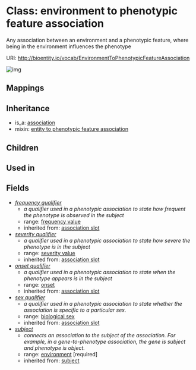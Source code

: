 # Class: environment to phenotypic feature association


Any association between an environment and a phenotypic feature, where being in the environment influences the phenotype

URI: http://bioentity.io/vocab/EnvironmentToPhenotypicFeatureAssociation

![img](http://yuml.me/diagram/nofunky/class/\[Association]^-\[EnvironmentToPhenotypicFeatureAssociation|frequency_qualifier:frequency_value%20%3F],%20\[EnvironmentToPhenotypicFeatureAssociation]-%20frequency_qualifier%20%3F>\[FrequencyValue],%20\[EnvironmentToPhenotypicFeatureAssociation]-%20severity_qualifier%20%3F>\[SeverityValue],%20\[EnvironmentToPhenotypicFeatureAssociation]-%20onset_qualifier%20%3F>\[Onset],%20\[EnvironmentToPhenotypicFeatureAssociation]-%20sex_qualifier%20%3F>\[BiologicalSex],%20\[EnvironmentToPhenotypicFeatureAssociation]-%20subject>\[Environment],%20\[EnvironmentToPhenotypicFeatureAssociation]uses%20-.->\[EntityToPhenotypicFeatureAssociation],%20)
## Mappings

## Inheritance

 *  is_a: [association](Association.md)
 *  mixin: [entity to phenotypic feature association](EntityToPhenotypicFeatureAssociation.md)
## Children

## Used in

## Fields

 * _[frequency qualifier](frequency_qualifier.md)_
    * _a qualifier used in a phenotypic association to state how frequent the phenotype is observed in the subject_
    * range: [frequency value](FrequencyValue.md)
    * inherited from: [association slot](association_slot.md)
 * _[severity qualifier](severity_qualifier.md)_
    * _a qualifier used in a phenotypic association to state how severe the phenotype is in the subject_
    * range: [severity value](SeverityValue.md)
    * inherited from: [association slot](association_slot.md)
 * _[onset qualifier](onset_qualifier.md)_
    * _a qualifier used in a phenotypic association to state when the phenotype appears is in the subject_
    * range: [onset](Onset.md)
    * inherited from: [association slot](association_slot.md)
 * _[sex qualifier](sex_qualifier.md)_
    * _a qualifier used in a phenotypic association to state whether the association is specific to a particular sex._
    * range: [biological sex](BiologicalSex.md)
    * inherited from: [association slot](association_slot.md)
 * _[subject](subject.md)_
    * _connects an association to the subject of the association. For example, in a gene-to-phenotype association, the gene is subject and phenotype is object._
    * range: [environment](Environment.md) [required]
    * inherited from: [subject](subject.md)
